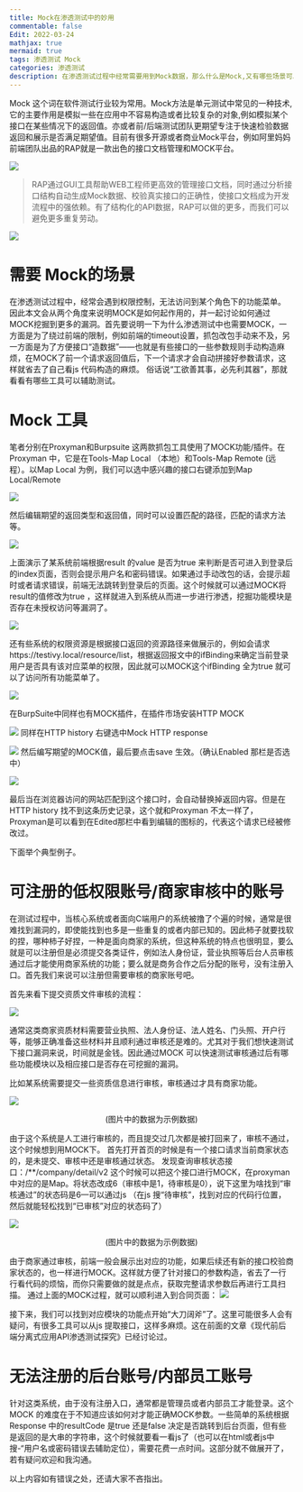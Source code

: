 ```yaml
---
title: Mock在渗透测试中的妙用
commentable: false
Edit: 2022-03-24
mathjax: true
mermaid: true
tags: 渗透测试 Mock
categories: 渗透测试
description: 在渗透测试过程中经常需要用到Mock数据，那么什么是Mock,又有哪些场景可以使用呢
---
```


Mock 这个词在软件测试行业较为常用。Mock方法是单元测试中常见的一种技术,
它的主要作用是模拟一些在应用中不容易构造或者比较复杂的对象,例如模拟某个接口在某些情况下的返回值。亦或者前/后端测试团队更期望专注于快速检验数据返回和展示是否满足期望值。目前有很多开源或者商业Mock平台，例如阿里妈妈前端团队出品的RAP就是一款出色的接口文档管理和MOCK平台。

![](../assets/2022-03-24-Mock在渗透测试中的妙用_images/f2808734.png)

> RAP通过GUI工具帮助WEB工程师更高效的管理接口文档，同时通过分析接口结构自动生成Mock数据、校验真实接口的正确性，使接口文档成为开发流程中的强依赖。有了结构化的API数据，RAP可以做的更多，而我们可以避免更多重复劳动。

![](../assets/2022-03-24-Mock在渗透测试中的妙用_images/fcc4c8b2.png)

# 需要 Mock的场景
在渗透测试过程中，经常会遇到权限控制，无法访问到某个角色下的功能菜单。
因此本文会从两个角度来说明MOCK是如何起作用的，并一起讨论如何通过MOCK挖掘到更多的漏洞。首先要说明一下为什么渗透测试中也需要MOCK，一方面是为了绕过前端的限制，例如前端的timeout设置，抓包改包手动来不及，另一方面是为了方便接口“造数据”——也就是有些接口的一些参数规则手动构造麻烦，在MOCK了前一个请求返回值后，下一个请求才会自动拼接好参数请求，这样就省去了自己看js 代码构造的麻烦。
俗话说“工欲善其事，必先利其器”，那就看看有哪些工具可以辅助测试。
# Mock 工具

笔者分别在Proxyman和Burpsuite 这两款抓包工具使用了MOCK功能/插件。在Proxyman 中，它是在Tools-Map Local （本地）和Tools-Map Remote (远程）。以Map Local 为例，我们可以选中感兴趣的接口右键添加到Map Local/Remote

![](../assets/2022-03-24-Mock在渗透测试中的妙用_images/9d5c3734.png)

然后编辑期望的返回类型和返回值，同时可以设置匹配的路径，匹配的请求方法等。

![](../assets/2022-03-24-Mock在渗透测试中的妙用_images/72addbd6.png)

上面演示了某系统前端根据result 的value 是否为true 来判断是否可进入到登录后的index页面，否则会提示用户名和密码错误。如果通过手动改包的话，会提示超时或者请求错误，前端无法跳转到登录后的页面。这个时候就可以通过MOCK将result的值修改为true ，这样就进入到系统从而进一步进行渗透，挖掘功能模块是否存在未授权访问等漏洞了。

![](../assets/2022-03-24-Mock在渗透测试中的妙用_images/84d23f69.png)

还有些系统的权限资源是根据接口返回的资源路径来做展示的，例如会请求https://testivy.local/resource/list，根据返回报文中的ifBinding来确定当前登录用户是否具有该对应菜单的权限，因此就可以MOCK这个ifBinding 全为true 就可以了访问所有功能菜单了。

![](../assets/2022-03-24-Mock在渗透测试中的妙用_images/1178a054.png)

在BurpSuite中同样也有MOCK插件，在插件市场安装HTTP MOCK

![](../assets/2022-03-24-Mock在渗透测试中的妙用_images/8f093213.png)
同样在HTTP history 右键选中Mock  HTTP response

![](../assets/2022-03-24-Mock在渗透测试中的妙用_images/696af707.png)
然后编写期望的MOCK值，最后要点击save 生效。（确认Enabled 那栏是否选中）

![](../assets/2022-03-24-Mock在渗透测试中的妙用_images/d1e3067d.png)

最后当在浏览器访问的网站匹配到这个接口时，会自动替换掉返回内容。但是在HTTP history 找不到这条历史记录，这个就和Proxyman 不太一样了，Proxyman是可以看到在Edited那栏中看到编辑的图标的，代表这个请求已经被修改过。

下面举个典型例子。

# 可注册的低权限账号/商家审核中的账号

在测试过程中，当核心系统或者面向C端用户的系统被撸了个遍的时候，通常是很难找到漏洞的，即使能找到也多是一些重复的或者内部已知的。因此柿子就要找软的捏，哪种柿子好捏，一种是面向商家的系统，但这种系统的特点也很明显，要么就是可以注册但是必须提交各类证件，例如法人身份证，营业执照等后台人员审核通过后才能使用商家系统的功能；要么就是商务合作之后分配的账号，没有注册入口。首先我们来说可以注册但需要审核的商家账号吧。

首先来看下提交资质文件审核的流程：

![](../assets/2022-03-24-Mock在渗透测试中的妙用_images/b025879c.png)

通常这类商家资质材料需要营业执照、法人身份证、法人姓名、门头照、开户行等，能够正确准备这些材料并且顺利通过审核还是难的。尤其对于我们想快速测试下接口漏洞来说，时间就是金钱。因此通过MOCK 可以快速测试审核通过后有哪些功能模块以及相应接口是否存在可挖掘的漏洞。

比如某系统需要提交一些资质信息进行审核，审核通过才具有商家功能。

![](../assets/2022-03-24-Mock在渗透测试中的妙用_images/9714e779.png)
<center> (图片中的数据为示例数据)</center>

由于这个系统是人工进行审核的，而且提交过几次都是被打回来了，审核不通过，这个时候想到用MOCK下。
首先打开首页的时候是有一个接口请求当前商家状态的，是未提交、审核中还是审核通过状态。
发现查询审核状态接口：/**/company/detail/v2
这个时候可以把这个接口进行MOCK，在proxyman 中对应的是Map。将状态改成6（审核中是1，待审核是0），说下这里为啥找到“审核通过”的状态码是6—可以通过js （在js 搜“待审核”，找到对应的代码行位置，然后就能轻松找到“已审核”对应的状态码了）

![](../assets/2022-03-24-Mock在渗透测试中的妙用_images/3fc6d145.png)
<center> (图片中的数据为示例数据)</center>

由于商家通过审核，前端一般会展示出对应的功能，如果后续还有新的接口校验商家状态的，也一样进行MOCK。这样就方便了针对接口的参数构造，省去了一行行看代码的烦恼，而你只需要做的就是点点，获取完整请求参数后再进行工具扫描。
通过上面的MOCK过程，就可以顺利进入到合同页面：
![](../assets/2022-03-24-Mock在渗透测试中的妙用_images/38dddfa2.png)

接下来，我们可以找到对应模块的功能点开始“大刀阔斧”了。这里可能很多人会有疑问，有很多工具可以从js 提取接口，这样多麻烦。这在前面的文章《现代前后端分离式应用API渗透测试探究》已经讨论过。
# 无法注册的后台账号/内部员工账号
针对这类系统，由于没有注册入口，通常都是管理员或者内部员工才能登录。这个MOCK 的难度在于不知道应该如何对才能正确MOCK参数。一些简单的系统根据Response 中的resultCode 是true 还是false 决定是否跳转到后台页面，但有些是返回的是大串的字符串，这个时候就要看一看js了（也可以在html或者js中搜-“用户名或密码错误去辅助定位），需要花费一点时间。这部分就不做展开了，若有疑问欢迎和我沟通。

以上内容如有错误之处，还请大家不吝指出。

